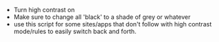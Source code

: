 - Turn high contrast on
 - Make sure to change all 'black' to a shade of grey or whatever
 - use this script for some sites/apps that don't follow with high
   contrast mode/rules to easily switch back and forth.
